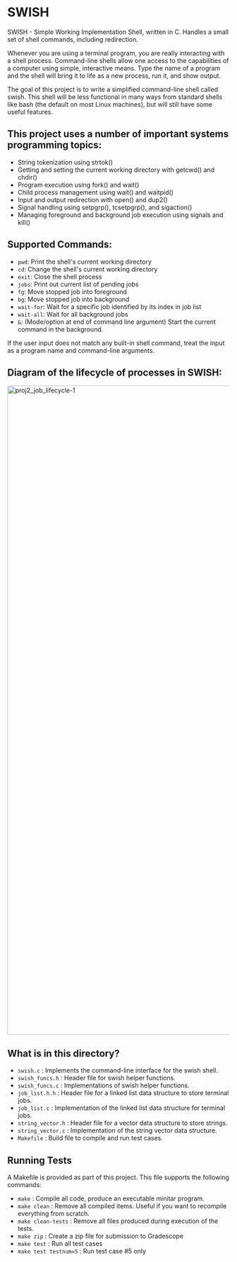 # SWISH
SWISH - Simple Working Implementation Shell, written in C. Handles a small set of shell commands, including redirection.

Whenever you are using a terminal program, you are really interacting with a shell process. Command-line shells allow one access to the capabilities of a computer using simple, interactive means. Type the name of a program and the shell will bring it to life as a new process, run it, and show output.

The goal of this project is to write a simplified command-line shell called swish. This shell will be less functional in many ways from standard shells like bash (the default on most Linux machines), but will still have some useful features.

## This project uses a number of important systems programming topics:

- String tokenization using strtok()
- Getting and setting the current working directory with getcwd() and chdir()
- Program execution using fork() and wait()
- Child process management using wait() and waitpid()
- Input and output redirection with open() and dup2()
- Signal handling using setpgrp(), tcsetpgrp(), and sigaction()
- Managing foreground and background job execution using signals and kill()

## Supported Commands:

- <code>pwd</code>: Print the shell's current working directory
- <code>cd</code>: Change the shell's current working directory
- <code>exit</code>: Close the shell process
- <code>jobs</code>: Print out current list of pending jobs
- <code>fg</code>: Move stopped job into foreground
- <code>bg</code>: Move stopped job into background
- <code>wait-for</code>: Wait for a specific job identified by its index in job list
- <code>wait-all</code>: Wait for all background jobs
- <code>&</code>: (Mode/option at end of command line argument) Start the current command in the background.

If the user input does not match any built-in shell command, treat the input as a program name and command-line arguments.

## Diagram of the lifecycle of processes in SWISH:
<img width="1469" alt="proj2_job_lifecycle-1" src="https://github.com/JacksonKary/SWISH/assets/117691954/1352f1cc-638b-4c99-8f25-baa2f47569e0">


## What is in this directory?
<ul>
  <li>  <code>swish.c</code> : Implements the command-line interface for the swish shell.
  <li>  <code>swish_funcs.h</code> : Header file for swish helper functions.
  <li>  <code>swish_funcs.c</code> : Implementations of swish helper functions.
  <li>  <code>job_list.h.h</code> : Header file for a linked list data structure to store terminal jobs.
  <li>  <code>job_list.c</code> : Implementation of the linked list data structure for terminal jobs.
  <li>  <code>string_vector.h</code> : Header file for a vector data structure to store strings.
  <li>  <code>string_vector.c</code> : Implementation of the string vector data structure.
  <li>  <code>Makefile</code> : Build file to compile and run test cases.
</ul>

## Running Tests

A Makefile is provided as part of this project. This file supports the following commands:

<ul>
  <li>  <code>make</code> : Compile all code, produce an executable minitar program.
  <li>  <code>make clean</code> : Remove all compiled items. Useful if you want to recompile everything from scratch.
  <li>  <code>make clean-tests</code> : Remove all files produced during execution of the tests.
  <li>  <code>make zip</code> : Create a zip file for submission to Gradescope
  <li>  <code>make test</code> : Run all test cases
  <li>  <code>make test testnum=5</code> : Run test case #5 only
</ul>

